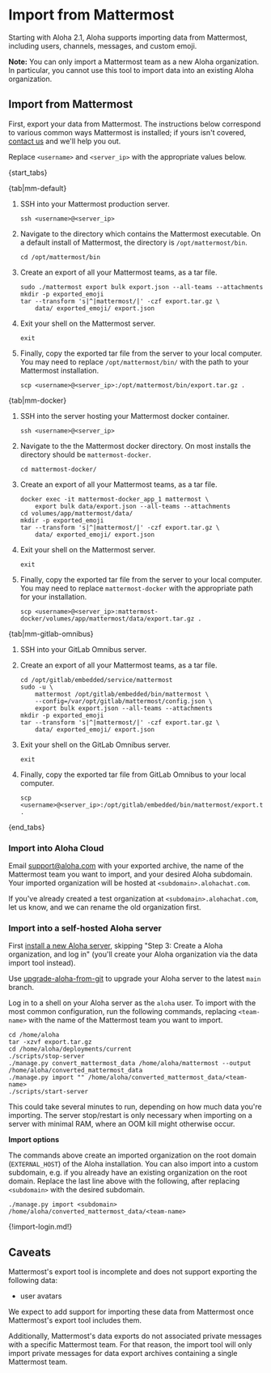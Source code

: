 # Import from Mattermost

Starting with Aloha 2.1, Aloha supports importing data from Mattermost,
including users, channels, messages, and custom emoji.


**Note:** You can only import a Mattermost team as a new Aloha
organization. In particular, you cannot use this tool to import data
into an existing Aloha organization.

## Import from Mattermost

First, export your data from Mattermost.
The instructions below correspond to various common ways Mattermost is installed; if
yours isn't covered, [contact us](/help/contact-support) and we'll help you out.

Replace `<username>` and `<server_ip>` with the appropriate values below.

{start_tabs}

{tab|mm-default}

1. SSH into your Mattermost production server.

    ```
    ssh <username>@<server_ip>
    ```

2. Navigate to the directory which contains the Mattermost executable.
   On a default install of Mattermost, the directory is `/opt/mattermost/bin`.

    ```
    cd /opt/mattermost/bin
    ```

3. Create an export of all your Mattermost teams, as a tar file.

    ```
    sudo ./mattermost export bulk export.json --all-teams --attachments
    mkdir -p exported_emoji
    tar --transform 's|^|mattermost/|' -czf export.tar.gz \
        data/ exported_emoji/ export.json
    ```

4. Exit your shell on the Mattermost server.

    `exit`

5. Finally, copy the exported tar file from the server to your local
   computer.  You may need to replace `/opt/mattermost/bin/` with the
   path to your Mattermost installation.

    ```
    scp <username>@<server_ip>:/opt/mattermost/bin/export.tar.gz .
    ```

{tab|mm-docker}

1. SSH into the server hosting your Mattermost docker container.

    ```
    ssh <username>@<server_ip>
    ```

2. Navigate to the the Mattermost docker directory. On most installs the
   directory should be `mattermost-docker`.

    ```
    cd mattermost-docker/
    ```

3. Create an export of all your Mattermost teams, as a tar file.

    ```
    docker exec -it mattermost-docker_app_1 mattermost \
        export bulk data/export.json --all-teams --attachments
    cd volumes/app/mattermost/data/
    mkdir -p exported_emoji
    tar --transform 's|^|mattermost/|' -czf export.tar.gz \
        data/ exported_emoji/ export.json
    ```

4. Exit your shell on the Mattermost server.

    `exit`

5. Finally, copy the exported tar file from the server to your local
   computer. You may need to replace `mattermost-docker` with the
   appropriate path for your installation.

    ```
    scp <username>@<server_ip>:mattermost-docker/volumes/app/mattermost/data/export.tar.gz .
    ```

{tab|mm-gitlab-omnibus}

1. SSH into your GitLab Omnibus server.

2. Create an export of all your Mattermost teams, as a tar file.

    ```
    cd /opt/gitlab/embedded/service/mattermost
    sudo -u \
        mattermost /opt/gitlab/embedded/bin/mattermost \
        --config=/var/opt/gitlab/mattermost/config.json \
        export bulk export.json --all-teams --attachments
    mkdir -p exported_emoji
    tar --transform 's|^|mattermost/|' -czf export.tar.gz \
        data/ exported_emoji/ export.json
    ```

3. Exit your shell on the GitLab Omnibus server.

    `exit`

4. Finally, copy the exported tar file from GitLab Omnibus to your local computer.

    ```
    scp <username>@<server_ip>:/opt/gitlab/embedded/bin/mattermost/export.tar.gz .
    ```
{end_tabs}

### Import into Aloha Cloud

Email support@aloha.com with your exported archive,
the name of the Mattermost team you want to import, and your desired Aloha
subdomain. Your imported organization will be hosted at
`<subdomain>.alohachat.com`.

If you've already created a test organization at
`<subdomain>.alohachat.com`, let us know, and we can rename the old
organization first.

### Import into a self-hosted Aloha server

First
[install a new Aloha server](https://aloha.readthedocs.io/en/stable/production/install.html),
skipping "Step 3: Create a Aloha organization, and log in" (you'll
create your Aloha organization via the data import tool instead).

Use [upgrade-aloha-from-git][upgrade-aloha-from-git] to
upgrade your Aloha server to the latest `main` branch.

Log in to a shell on your Aloha server as the `aloha` user. To import with
the most common configuration, run the following commands, replacing
`<team-name>` with the name of the Mattermost team you want to import.

```
cd /home/aloha
tar -xzvf export.tar.gz
cd /home/aloha/deployments/current
./scripts/stop-server
./manage.py convert_mattermost_data /home/aloha/mattermost --output /home/aloha/converted_mattermost_data
./manage.py import "" /home/aloha/converted_mattermost_data/<team-name>
./scripts/start-server
```

This could take several minutes to run, depending on how much data
you're importing.  The server stop/restart is only necessary when
importing on a server with minimal RAM, where an OOM kill might
otherwise occur.

**Import options**

The commands above create an imported organization on the root domain
(`EXTERNAL_HOST`) of the Aloha installation. You can also import into a
custom subdomain, e.g. if you already have an existing organization on the
root domain. Replace the last line above with the following, after replacing
`<subdomain>` with the desired subdomain.

```
./manage.py import <subdomain> /home/aloha/converted_mattermost_data/<team-name>
```

{!import-login.md!}

[upgrade-aloha-from-git]: https://aloha.readthedocs.io/en/latest/production/upgrade-or-modify.html#upgrading-from-a-git-repository

## Caveats

Mattermost's export tool is incomplete and does not support exporting
the following data:

* user avatars

We expect to add support for importing these data from Mattermost once
Mattermost's export tool includes them.

Additionally, Mattermost's data exports do not associated private
messages with a specific Mattermost team.  For that reason, the import
tool will only import private messages for data export archives
containing a single Mattermost team.

[upgrade-aloha-from-git]: https://aloha.readthedocs.io/en/latest/production/upgrade-or-modify.html#upgrading-from-a-git-repository
